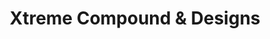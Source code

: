 ---
title: "Xtreme Compound & Designs"
url: /blytheville/xtreme-compound-and-designs/
shop: storage rental
---